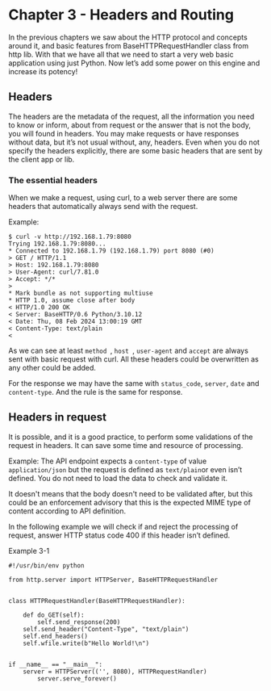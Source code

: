 # Chapter 3 - Headers and Routing

In the previous chapters we saw about the HTTP protocol and concepts around it, and basic features from BaseHTTPRequestHandler class from http lib. With that we have all that we need to start a very web basic application using just Python. Now let’s add some power on this engine and increase its potency!

## Headers 

The headers are the metadata of the request, all the information you need to know or inform, about from request or the answer that is not the body, you will found in headers. You may make requests or have responses without data, but it’s not usual without, any, headers. Even when you do not specify the headers explicitly, there are some basic headers that are sent by the client app or lib.

### The essential headers

When we make a request, using curl, to a web server there are some headers that automatically always send with the request.

Example:

```
$ curl -v http://192.168.1.79:8080
Trying 192.168.1.79:8080...
* Connected to 192.168.1.79 (192.168.1.79) port 8080 (#0)
> GET / HTTP/1.1
> Host: 192.168.1.79:8080
> User-Agent: curl/7.81.0
> Accept: */*
>
* Mark bundle as not supporting multiuse
* HTTP 1.0, assume close after body
< HTTP/1.0 200 OK
< Server: BaseHTTP/0.6 Python/3.10.12
< Date: Thu, 08 Feb 2024 13:00:19 GMT
< Content-Type: text/plain
<
```

As we can see at least `method `, `host `, `user-agent` and `accept` are always sent with basic request with curl. All these headers could be overwritten as any other could be added.

For the response we may have the same with `status_code`, `server`, `date` and `content-type`. And the rule is the same for response.

## Headers in request

It is possible, and it is a good practice, to perform some validations of the request in headers. It can save some time and resource of processing.

Example: The API endpoint expects a `content-type` of value `application/json` but the request is defined as `text/plain`or even isn’t defined. You do not need to load the data to check and validate it.

It doesn't means that the body doesn't need to be validated after, but this could be an enforcement advisory that this is the expected MIME type of content according to API definition.

In the following example we will check if and reject the processing of request, answer HTTP status code 400 if this header isn’t defined.

Example 3-1

``` 
#!/usr/bin/env python

from http.server import HTTPServer, BaseHTTPRequestHandler


class HTTPRequestHandler(BaseHTTPRequestHandler):

    def do_GET(self):
        self.send_response(200)
	self.send_header("Content-Type", "text/plain")
	self.end_headers()
	self.wfile.write(b"Hello World!\n")


if __name__ == "__main__":
    server = HTTPServer(('', 8080), HTTPRequestHandler)
        server.serve_forever()
```

